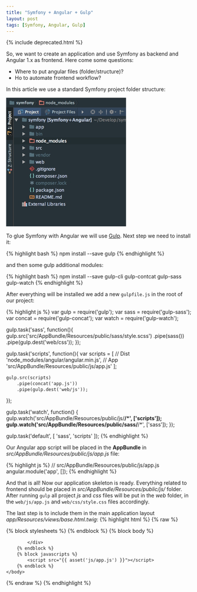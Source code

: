 ```yaml
---
title: "Symfony + Angular + Gulp"
layout: post
tags: [Symfony, Angular, Gulp]
---
```


{% include deprecated.html %}

So, we want to create an application and use Symfony as backend and Angular 1.x as frontend. Here come some questions:

- Where to put angular files (folder/structure)?
- Ho to automate frontend workflow?

In this article we use a standard Symfony project folder structure:
<p class="text-center image">
    <img src="/assets/images/posts/symfony-angular/project-structure.jpg" alt="cgn-edit" class="">
</p>


To glue Symfony with Angular we will use [Gulp](http://gulpjs.com). Next step we need to install it:

{% highlight bash %}
npm install --save gulp
{% endhighlight %}

and then some gulp additional modules:

{% highlight bash %}
npm install --save gulp-cli gulp-contcat gulp-sass gulp-watch
{% endhighlight %}

After everything will be installed we add a new `gulpfile.js` in the root of our project:

{% highlight js %}
var gulp   = require('gulp');
var sass   = require('gulp-sass');
var concat = require('gulp-concat');
var watch  = require('gulp-watch');

gulp.task('sass', function(){
    gulp.src('src/AppBundle/Resources/public/sass/style.scss')
        .pipe(sass())
        .pipe(gulp.dest('web/css'));
});

gulp.task('scripts', function(){
    var scripts = [
        // Dist
        'node_modules/angular/angular.min.js',
        // App
        'src/AppBundle/Resources/public/js/app.js'
    ];

    gulp.src(scripts)
        .pipe(concat('app.js'))
        .pipe(gulp.dest('web/js'));
});

gulp.task('watch', function() {
    gulp.watch('src/AppBundle/Resources/public/js/**/*', ['scripts']);
    gulp.watch('src/AppBundle/Resources/public/sass/**/*', ['sass']);
});

gulp.task('default', [
    'sass',
    'scripts'
]);
{% endhighlight %}

Our Angular app script will be placed in the **AppBundle** in *src/AppBundle/Resources/public/js/app.js* file:

{% highlight js %}
// src/AppBundle/Resources/public/js/app.js
angular.module('app', []);
{% endhighlight %}

And that is all! Now our application skeleton is ready. Everything related to frontend should be placed in *src/AppBundle/Resources/public/js/* folder. After running `gulp` all project *js* and *css* files will be put in the *web* folder, in the `web/js/app.js` and `web/css/style.css` files accordingly.

The last step is to include them in the main application layout *app/Resources/views/base.html.twig*:
{% highlight html %}
{% raw %}
<!DOCTYPE html>
<html>
    <head>
        <meta charset="UTF-8" />
        <title>{% block title %}Welcome!{% endblock %}</title>
        {% block stylesheets %}
            <link rel="stylesheet" href="{{ asset('css/style.css') }}">
        {% endblock %}
        <link rel="icon" type="image/x-icon" href="{{ asset('favicon.ico') }}" />
    </head>
    <body ng-app="dictionary">
        {% block body %}
            <div ng-view class="container">

            </div>
        {% endblock %}
        {% block javascripts %}
            <script src="{{ asset('js/app.js') }}"></script>
        {% endblock %}
    </body>
</html>
{% endraw %}
{% endhighlight %}
